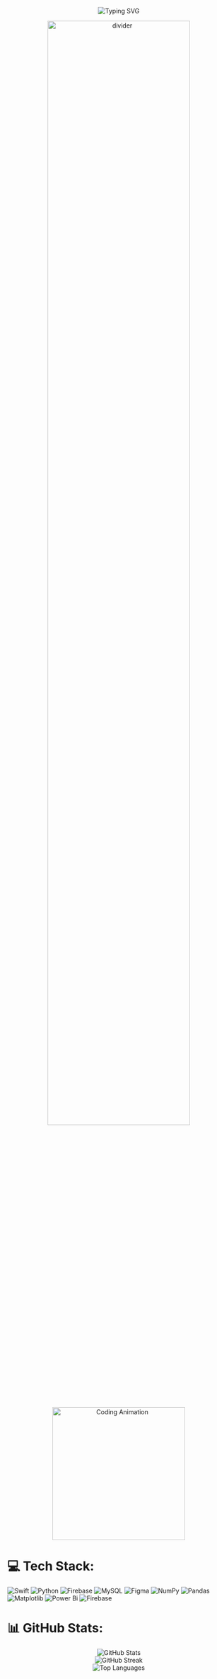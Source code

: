 <p align="center">
  <img src="https://readme-typing-svg.demolab.com?font=Fira+Code&size=24&pause=1000&color=F7F7F7&center=true&vCenter=true&width=500&lines=Hi!+I'm+Ebrar+G%C3%BCl+Yaz%C4%B1c%C4%B1.;Welcome+to+my+GitHub+profile!+%F0%9F%91%8B" alt="Typing SVG" />
</p>

<div align="center">
  <img src="https://via.placeholder.com/800x1/444444/444444" width="80%" alt="divider" />
</div>



<p align="center">
  <img src="https://media0.giphy.com/media/v1.Y2lkPTc5MGI3NjExbWpmZG5weG81dTdtZW5rcXZva2IzbnozOGMyNDZ2Y2E2ZngxaGR4bSZlcD12MV9pbnRlcm5hbF9naWZfYnlfaWQmY3Q9Zw/8dPbkqUb2p5XTvIXLx/giphy.gif" alt="Coding Animation" width="300"/>
</p>


# 💻 Tech Stack:
![Swift](https://img.shields.io/badge/swift-F54A2A?style=for-the-badge&logo=swift&logoColor=white) 
![Python](https://img.shields.io/badge/python-3670A0?style=for-the-badge&logo=python&logoColor=ffdd54) 
![Firebase](https://img.shields.io/badge/firebase-%23039BE5.svg?style=for-the-badge&logo=firebase) 
![MySQL](https://img.shields.io/badge/mysql-4479A1.svg?style=for-the-badge&logo=mysql&logoColor=white) 
![Figma](https://img.shields.io/badge/figma-%23F24E1E.svg?style=for-the-badge&logo=figma&logoColor=white) 
![NumPy](https://img.shields.io/badge/numpy-%23013243.svg?style=for-the-badge&logo=numpy&logoColor=white) 
![Pandas](https://img.shields.io/badge/pandas-%23150458.svg?style=for-the-badge&logo=pandas&logoColor=white) 
![Matplotlib](https://img.shields.io/badge/Matplotlib-%23ffffff.svg?style=for-the-badge&logo=Matplotlib&logoColor=black) 
![Power Bi](https://img.shields.io/badge/power_bi-F2C811?style=for-the-badge&logo=powerbi&logoColor=black) 
![Firebase](https://img.shields.io/badge/firebase-a08021?style=for-the-badge&logo=firebase&logoColor=ffcd34)

# 📊 GitHub Stats:
<div align="center">
  <img src="https://github-readme-stats.vercel.app/api?username=ebrarguly&theme=cobalt&hide_border=false&include_all_commits=true&count_private=true" alt="GitHub Stats"/><br/>
  <img src="https://nirzak-streak-stats.vercel.app/?user=ebrarguly&theme=cobalt&hide_border=false" alt="GitHub Streak"/><br/>
  <img src="https://github-readme-stats.vercel.app/api/top-langs/?username=ebrarguly&theme=cobalt&hide_border=false&include_all_commits=true&count_private=true&layout=compact" alt="Top Languages"/>
</div>


<!-- Proudly created with GPRM ( https://gprm.itsvg.in ) --> 
